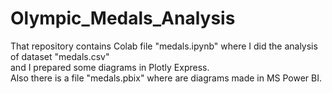 # Olympic_Medals_Analysis
That repository contains Colab file "medals.ipynb" where I did the analysis of dataset "medals.csv" <br>and I prepared some diagrams in Plotly Express. <br>
Also there is a file "medals.pbix" where are diagrams made in MS Power BI.
